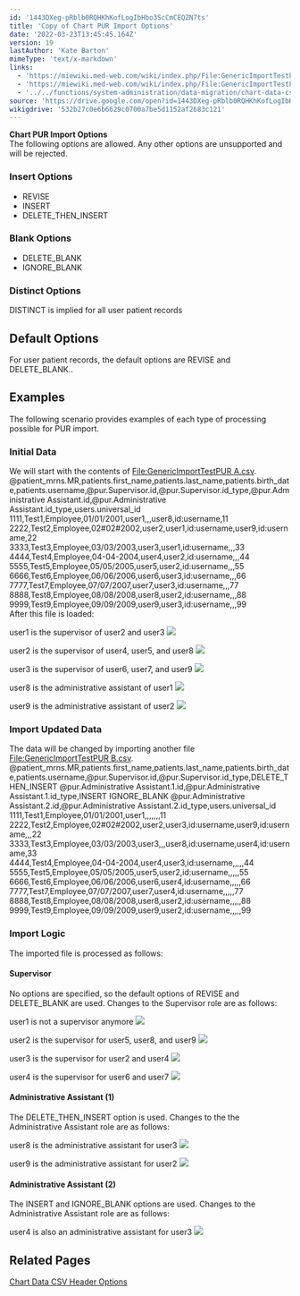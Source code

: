 ```yaml
---
id: '1443DXeg-pRblb0RQHKhKofLogIbHbo3ScCmCEQZN7ts'
title: 'Copy of Chart PUR Import Options'
date: '2022-03-23T13:45:45.164Z'
version: 19
lastAuthor: 'Kate Barton'
mimeType: 'text/x-markdown'
links:
  - 'https://miewiki.med-web.com/wiki/index.php/File:GenericImportTestPUR_A.csv'
  - 'https://miewiki.med-web.com/wiki/index.php/File:GenericImportTestPUR_B.csv'
  - '../../functions/system-administration/data-migration/chart-data-csv-header-options.md'
source: 'https://drive.google.com/open?id=1443DXeg-pRblb0RQHKhKofLogIbHbo3ScCmCEQZN7ts'
wikigdrive: '532b27c0e6b6629c0700a7be5d1152af2683c121'
---
```

**Chart PUR Import Options**  
The following options are allowed. Any other options are unsupported and will be rejected.

### Insert Options

* REVISE
* INSERT
* DELETE_THEN_INSERT

### Blank Options

* DELETE_BLANK
* IGNORE_BLANK

### Distinct Options

DISTINCT is implied for all user patient records

## Default Options

For user patient records, the default options are REVISE and DELETE_BLANK..

## Examples

The following scenario provides examples of each type of processing possible for PUR import.

### Initial Data

We will start with the contents of [File:GenericImportTestPUR A.csv](https://miewiki.med-web.com/wiki/index.php/File:GenericImportTestPUR_A.csv).  
@patient_mrns.MR,patients.first_name,patients.last_name,patients.birth_date,patients.username,@pur.Supervisor.id,@pur.Supervisor.id_type,@pur.Administrative Assistant.id,@pur.Administrative Assistant.id_type,users.universal_id  
1111,Test1,Employee,01/01/2001,user1,,,user8,id:username,11  
2222,Test2,Employee,02#02#2002,user2,user1,id:username,user9,id:username,22  
3333,Test3,Employee,03/03/2003,user3,user1,id:username,,,33  
4444,Test4,Employee,04-04-2004,user4,user2,id:username,,,44  
5555,Test5,Employee,05/05/2005,user5,user2,id:username,,,55  
6666,Test6,Employee,06/06/2006,user6,user3,id:username,,,66  
7777,Test7,Employee,07/07/2007,user7,user3,id:username,,,77  
8888,Test8,Employee,08/08/2008,user8,user2,id:username,,,88  
9999,Test9,Employee,09/09/2009,user9,user3,id:username,,,99  
After this file is loaded:

  user1 is the supervisor of user2 and user3 <img src="../copy-of-chart-pur-import-options.assets/3171c8e3ee59304f67f6e60829e359df.png" />


  user2 is the supervisor of user4, user5, and user8 <img src="../copy-of-chart-pur-import-options.assets/6ae80f3bfdf8f898f1c2427784b1a093.png" />


  user3 is the supervisor of user6, user7, and user9 <img src="../copy-of-chart-pur-import-options.assets/a49e45814858557f3a79bdc91302175d.png" />


  user8 is the administrative assistant of user1 <img src="../copy-of-chart-pur-import-options.assets/09809a31ce8f0500ecb02a1a6c1283d3.png" />


  user9 is the administrative assistant of user2 <img src="../copy-of-chart-pur-import-options.assets/5398c38fd1685657853f78a41c301520.png" />


### Import Updated Data

The data will be changed by importing another file [File:GenericImportTestPUR B.csv](https://miewiki.med-web.com/wiki/index.php/File:GenericImportTestPUR_B.csv).  
@patient_mrns.MR,patients.first_name,patients.last_name,patients.birth_date,patients.username,@pur.Supervisor.id,@pur.Supervisor.id_type,DELETE_THEN_INSERT @pur.Administrative Assistant.1.id,@pur.Administrative Assistant.1.id_type,INSERT IGNORE_BLANK @pur.Administrative Assistant.2.id,@pur.Administrative Assistant.2.id_type,users.universal_id  
1111,Test1,Employee,01/01/2001,user1,,,,,,,11  
2222,Test2,Employee,02#02#2002,user2,user3,id:username,user9,id:username,,,22  
3333,Test3,Employee,03/03/2003,user3,,,user8,id:username,user4,id:username,33  
4444,Test4,Employee,04-04-2004,user4,user3,id:username,,,,,44  
5555,Test5,Employee,05/05/2005,user5,user2,id:username,,,,,55  
6666,Test6,Employee,06/06/2006,user6,user4,id:username,,,,,66  
7777,Test7,Employee,07/07/2007,user7,user4,id:username,,,,,77  
8888,Test8,Employee,08/08/2008,user8,user2,id:username,,,,,88  
9999,Test9,Employee,09/09/2009,user9,user2,id:username,,,,,99

### Import Logic

The imported file is processed as follows:

#### Supervisor

No options are specified, so the default options of REVISE and DELETE_BLANK are used. Changes to the Supervisor role are as follows:

  user1 is not a supervisor anymore <img src="../copy-of-chart-pur-import-options.assets/6989e90e60202162e8aa026477d17342.png" />


  user2 is the supervisor for user5, user8, and user9 <img src="../copy-of-chart-pur-import-options.assets/add60e64ec554dc53b46da036a5f1c74.png" />


  user3 is the supervisor for user2 and user4 <img src="../copy-of-chart-pur-import-options.assets/475dd523b3e202bee3df41e59107a10e.png" />


  user4 is the supervisor for user6 and user7 <img src="../copy-of-chart-pur-import-options.assets/3d4b256b35e3b53c8ef0dc441f454628.png" />


#### Administrative Assistant (1)

The DELETE_THEN_INSERT option is used. Changes to the the Administrative Assistant role are as follows:

  user8 is the administrative assistant for user3 <img src="../copy-of-chart-pur-import-options.assets/ee8c950d8467cef921b10800df9d76da.png" />


  user9 is the administrative assistant for user2 <img src="../copy-of-chart-pur-import-options.assets/344fbdc63dcd779463a55bc14edfeedc.png" />


#### Administrative Assistant (2)

The INSERT and IGNORE_BLANK options are used. Changes to the Administrative Assistant role are as follows:

  user4 is also an administrative assistant for user3 <img src="../copy-of-chart-pur-import-options.assets/76a89d073e58371717549e913ef8864a.png" />


## Related Pages

[Chart Data CSV Header Options](../../functions/system-administration/data-migration/chart-data-csv-header-options.md)

